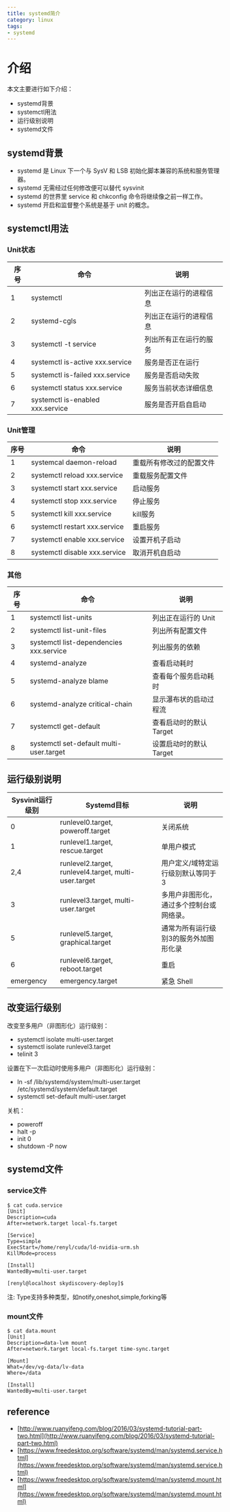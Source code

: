 ```yaml
---
title: systemd简介
category: linux
tags:
- systemd
---
```


# 介绍

本文主要进行如下介绍：

* systemd背景
* systemctl用法
* 运行级别说明
* systemd文件


## systemd背景

* systemd 是 Linux 下一个与 SysV 和 LSB 初始化脚本兼容的系统和服务管理器。
* systemd 无需经过任何修改便可以替代 sysvinit 
* systemd 的世界里 service 和 chkconfig 命令将继续像之前一样工作。
* systemd 开启和监督整个系统是基于 unit 的概念。

<!--more-->

## systemctl用法

### Unit状态

| 序号 | 命令| 说明| 
| --- | --- | --- |
| 1 | systemctl | 列出正在运行的进程信息| 
| 2 | systemd-cgls | 列出正在运行的进程信息| 
| 3 | systemctl -t service | 列出所有正在运行的服务 | 
| 4 | systemctl is-active xxx.service | 服务是否正在运行 | 
| 5 | systemctl is-failed xxx.service | 服务是否启动失败 | 
| 6 | systemctl status xxx.service | 服务当前状态详细信息 | 
| 7 | systemctl is-enabled xxx.service | 服务是否开启自启动 |

### Unit管理

| 序号 | 命令| 说明| 
| --- | --- | --- |
| 1 | systemcal daemon-reload | 重载所有修改过的配置文件 | 
| 2 | systemctl reload xxx.service |重载服务配置文件| 
| 3 | systemctl start xxx.service | 启动服务| 
| 4 | systemctl stop xxx.service | 停止服务| 
| 5 | systemctl kill xxx.service | kill服务| 
| 6 | systemctl restart xxx.service | 重启服务| 
| 7 | systemctl enable xxx.service | 设置开机子启动|  
| 8 | systemctl disable xxx.service | 取消开机自启动|  

### 其他

| 序号 | 命令| 说明| 
| --- | --- | --- |
| 1 | systemctl list-units | 列出正在运行的 Unit | 
| 2 | systemctl list-unit-files | 列出所有配置文件|
| 3 | systemctl list-dependencies xxx.service | 列出服务的依赖|
| 4 | systemd-analyze | 查看启动耗时 |
| 5 | systemd-analyze blame | 查看每个服务启动耗时 |
| 6 | systemd-analyze critical-chain | 显示瀑布状的启动过程流 |
| 7 | systemctl get-default | 查看启动时的默认 Target |
| 8 | systemctl set-default multi-user.target | 设置启动时的默认 Target | 


## 运行级别说明

| Sysvinit运行级别 | Systemd目标| 说明| 
| --- | --- | --- |
| 0 | runlevel0.target, poweroff.target | 关闭系统 |
| 1 | runlevel1.target, rescue.target | 单用户模式 |
| 2,4 | runlevel2.target, runlevel4.target, multi-user.target | 用户定义/域特定运行级别默认等同于 3 |
| 3 | runlevel3.target, multi-user.target | 多用户非图形化，通过多个控制台或网络录。 |
| 5 | runlevel5.target, graphical.target | 通常为所有运行级别3的服务外加图形化录 |
| 6 | runlevel6.target, reboot.target | 重启 |
| emergency | emergency.target | 紧急 Shell |


## 改变运行级别

改变至多用户（非图形化）运行级别：
* systemctl isolate multi-user.target 
* systemctl isolate runlevel3.target 
* telinit 3

设置在下一次启动时使用多用户（非图形化）运行级别：
* ln -sf /lib/systemd/system/multi-user.target /etc/systemd/system/default.target
* systemctl set-default multi-user.target
 
关机：
* poweroff 
* halt -p 
* init 0 
* shutdown -P now


## systemd文件

### service文件

```
$ cat cuda.service
[Unit]
Description=cuda
After=network.target local-fs.target

[Service]
Type=simple
ExecStart=/home/renyl/cuda/ld-nvidia-urm.sh
KillMode=process

[Install]
WantedBy=multi-user.target

[renyl@localhost skydiscovery-deploy]$

```

注: Type支持多种类型，如notify,oneshot,simple,forking等


### mount文件

```
$ cat data.mount
[Unit]
Description=data-lvm mount
After=network.target local-fs.target time-sync.target

[Mount]
What=/dev/vg-data/lv-data
Where=/data

[Install]
WantedBy=multi-user.target
```


## reference
- [http://www.ruanyifeng.com/blog/2016/03/systemd-tutorial-part-two.html](http://www.ruanyifeng.com/blog/2016/03/systemd-tutorial-part-two.html)
- [https://www.freedesktop.org/software/systemd/man/systemd.service.html](https://www.freedesktop.org/software/systemd/man/systemd.service.html)
- [https://www.freedesktop.org/software/systemd/man/systemd.mount.html](https://www.freedesktop.org/software/systemd/man/systemd.mount.html)

